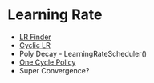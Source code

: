 #  Learning Rate

* [LR Finder](<https://gist.github.com/jeremyjordan>)
* [Cyclic LR](<https://github.com/bckenstler/CLR>)
* Poly Decay - LearningRateScheduler()
* [One Cycle Policy](<https://github.com/titu1994/keras-one-cycle>)
* Super Convergence?